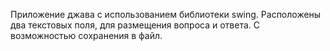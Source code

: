 Приложение джава с использованием библиотеки swing. Расположены два текстовых поля,
для размещения вопроса и ответа. С возможностью сохранения в файл.
